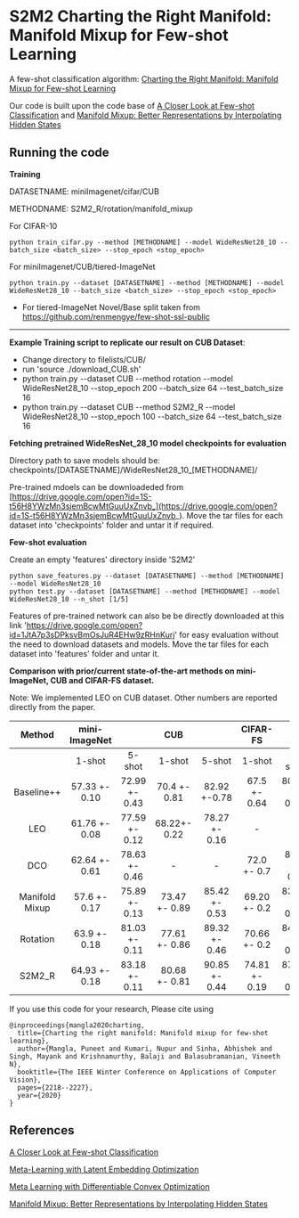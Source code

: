 S2M2
Charting the Right Manifold: Manifold Mixup for Few-shot Learning
=======

A few-shot classification algorithm: [Charting the Right Manifold: Manifold Mixup for Few-shot Learning](https://arxiv.org/pdf/1907.12087.pdf)

Our code is built upon the code base of [A Closer Look at Few-shot Classification](https://openreview.net/pdf?id=HkxLXnAcFQ) and [Manifold Mixup: Better Representations by Interpolating Hidden States](http://proceedings.mlr.press/v97/verma19a.html)

Running the code
------------

**Training**

DATASETNAME: miniImagenet/cifar/CUB

METHODNAME: S2M2_R/rotation/manifold_mixup


For CIFAR-10

	python train_cifar.py --method [METHODNAME] --model WideResNet28_10 --batch_size <batch_size> --stop_epoch <stop_epoch>
	
For miniImagenet/CUB/tiered-ImageNet

	python train.py --dataset [DATASETNAME] --method [METHODNAME] --model WideResNet28_10 --batch_size <batch_size> --stop_epoch <stop_epoch>
	
* For tiered-ImageNet Novel/Base split taken from https://github.com/renmengye/few-shot-ssl-public
	
------------
**Example Training script to replicate our result on CUB Dataset**: 

* Change directory to filelists/CUB/
* run 'source ./download_CUB.sh' 
* python train.py --dataset CUB --method rotation --model WideResNet28_10 --stop_epoch 200 --batch_size 64 --test_batch_size 16
* python train.py --dataset CUB --method S2M2_R --model WideResNet28_10 --stop_epoch 100 --batch_size 64 --test_batch_size 16


		
**Fetching pretrained WideResNet_28_10 model checkpoints for evaluation**

Directory path to save models should be: checkpoints/[DATASETNAME]/WideResNet28_10_[METHODNAME]/

Pre-trained mdoels can be downloadeded from [https://drive.google.com/open?id=1S-t56H8YWzMn3sjemBcwMtGuuUxZnvb_](https://drive.google.com/open?id=1S-t56H8YWzMn3sjemBcwMtGuuUxZnvb_). Move the tar files for each dataset into 'checkpoints' folder and untar it if required.


**Few-shot evaluation**

Create an empty 'features' directory inside 'S2M2'

	python save_features.py --dataset [DATASETNAME] --method [METHODNAME] --model WideResNet28_10
	python test.py --dataset [DATASETNAME] --method [METHODNAME] --model WideResNet28_10 --n_shot [1/5]


Features of pre-trained network can also be be directly downloaded at this link 'https://drive.google.com/open?id=1JtA7p3sDPksvBmOsJuR4EHw9zRHnKurj' for easy evaluation without the need to download datasets and models. Move the tar files for each dataset into 'features' folder and untar it. 


	
**Comparison with prior/current state-of-the-art methods on mini-ImageNet, CUB and CIFAR-FS dataset.**

Note: We implemented LEO on CUB dataset. Other numbers are reported directly from the paper. 


|      Method    | mini-ImageNet |               |      CUB      |               |   CIFAR-FS     |               |
|:--------------:|:-------------:|:-------------:|:-------------:|:-------------:|:--------------:|:-------------:|
|                |     1-shot    |     5-shot    |     1-shot    |     5-shot    |    1-shot      |     5-shot    |
|   Baseline++   | 57.33 +- 0.10 | 72.99 +- 0.43 |  70.4 +- 0.81 |  82.92 +-0.78 | 67.5 +- 0.64   | 80.08 +- 0.32 |
|       LEO      | 61.76 +- 0.08 | 77.59 +- 0.12 |  68.22+- 0.22 | 78.27 +- 0.16 |       -        |       -       |
|       DCO      | 62.64 +- 0.61 | 78.63 +- 0.46 |       -       |       -       | 72.0 +- 0.7    | 84.2 +- 0.5   |
| Manifold Mixup | 57.6 +- 0.17  | 75.89 +- 0.13 | 73.47 +- 0.89 | 85.42 +- 0.53 | 69.20 +- 0.2   | 83.42 +- 0.15 |               
|    Rotation    | 63.9 +- 0.18  | 81.03 +- 0.11 | 77.61 +- 0.86 | 89.32 +- 0.46 | 70.66 +- 0.2   | 84.15 +- 0.14 |
|     S2M2_R     | 64.93 +- 0.18 | 83.18 +- 0.11 | 80.68 +- 0.81 | 90.85 +- 0.44 | 74.81 +- 0.19  | 87.47 +- 0.13 |


If you use this code for your research, Please cite using

```
@inproceedings{mangla2020charting,
  title={Charting the right manifold: Manifold mixup for few-shot learning},
  author={Mangla, Puneet and Kumari, Nupur and Sinha, Abhishek and Singh, Mayank and Krishnamurthy, Balaji and Balasubramanian, Vineeth N},
  booktitle={The IEEE Winter Conference on Applications of Computer Vision},
  pages={2218--2227},
  year={2020}
}

```



References
------------
[A Closer Look at Few-shot Classification](https://openreview.net/pdf?id=HkxLXnAcFQ)

[Meta-Learning with Latent Embedding Optimization](https://arxiv.org/pdf/1807.05960.pdf)

[Meta Learning with Differentiable Convex Optimization](https://arxiv.org/pdf/1904.03758.pdf)

[Manifold Mixup: Better Representations by Interpolating Hidden States](http://proceedings.mlr.press/v97/verma19a.html)
